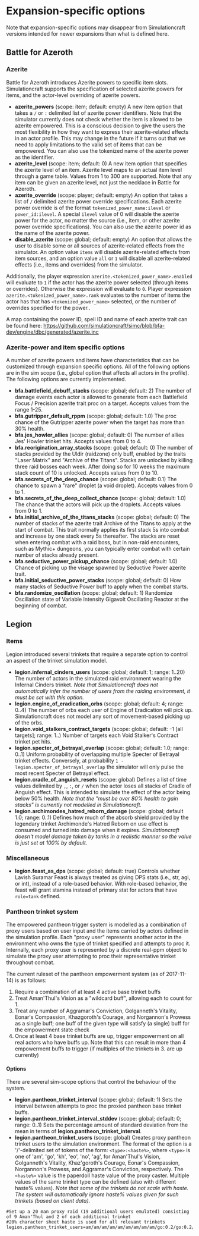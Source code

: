 # Expansion-specific options

Note that expansion-specific options may disappear from Simulationcraft versions intended for newer expansions than what is defined here.

## Battle for Azeroth

### Azerite

Battle for Azeroth introduces Azerite powers to specific item slots. Simulationcraft supports the specification of selected azerite powers for items, and the actor-level overriding of azerite powers.

 * **azerite_powers** (scope: item; default: empty) A new item option that takes a `/` or `:` delimited list of azerite power identifiers. Note that the simulator currently does not check whether the item is allowed to be azerite empowered. This is a conscious decision to give the users the most flexibility in how they want to express their azerite-related effects in an actor profile. This may change in the future if it turns out that we need to apply limitations to the valid set of items that can be empowered. You can also use the tokenized name of the azerite power as the identifier.
 * **azerite_level** (scope: item; default: 0) A new item option that specifies the azerite level of an item. Azerite level maps to an actual item level through a game table. Values from 1 to 300 are supported. Note that any item can be given an azerite level, not just the necklace in Battle for Azeroth.
 * **azerite_override** (scope: player; default: empty) An option that takes a list of `/` delimited azerite power override specifications. Each azerite power override is of the format `tokenized_power_name:ilevel` or `power_id:ilevel`. A special `ilevel` value of 0 will disable the azerite power for the actor, no matter the source (i.e., item, or other azerite power override specifications). You can also use the azerite power id as the name of the azerite power.
 * **disable_azerite** (scope: global; default: empty) An option that allows the user to disable some or all sources of azerite-related effects from the simulator. An option value `items` will disable azerite-related effects from item sources, and an option value `all` or `1` will disable all azerite-related effects (i.e., items and overrides) from the simulator. 

Additionally, the player expression `azerite.<tokenized_power_name>.enabled` will evaluate to `1` if the actor has the azerite power selected (through items or overrides). Otherwise the expression will evaluate to `0`. Player expression `azerite.<tokenized_power_name>.rank` evaluates to the number of items the actor has that has `<tokenized_power_name>` selected, or the number of overrides specified for the power..

A map containing the power ID, spell ID and name of each azerite trait can be found here:
https://github.com/simulationcraft/simc/blob/bfa-dev/engine/dbc/generated/azerite.inc

### Azerite-power and item specific options

A number of azerite powers and items have characteristics that can be customized through expansion specific options. All of the following options are in the sim scope (i.e., global option that affects all actors in the profile). The following options are currently implemented.

  * **bfa.battlefield_debuff_stacks** (scope: global; default: 2) The number of damage events each actor is allowed to generate from each Battlefield Focus / Precision azerite trait proc on a target. Accepts values from the range 1-25.
  * **bfa.gutripper_default_rppm** (scope: global; default: 1.0) The proc chance of the Gutripper azerite power when the target has more than 30% health.
  * **bfa.jes_howler_allies** (scope: global; default: 0) The number of allies Jes' Howler trinket hits. Accepts values from 0 to 4.
  * **bfa.reorigination_array_stacks** (scope: gobal; default: 0) The number of stacks provided by the Uldir (raidzone) only buff, enabled by the traits "Laser Matrix" and "Archive of the Titans". Stacks are unlocked by killing three raid bosses each week. After doing so for 10 weeks the maximum stack count of 10 is unlocked. Accepts values from 0 to 10.
  * **bfa.secrets_of_the_deep_chance** (scope: global; default: 0.1) The chance to spawn a "rare" droplet (a void droplet). Accepts values from 0 to 1.
  * **bfa.secrets_of_the_deep_collect_chance** (scope: global; default: 1.0) The chance that the actors will pick up the droplets. Accepts values from 0 to 1.
  * **bfa.initial_archive_of_the_titans_stacks** (scope: global; default: 0) The number of stacks of the azerite trait Archive of the Titans to apply at the start of combat. This trait normally applies its first stack 5s into combat and increase by one stack every 5s thereafter. The stacks are reset when entering combat with a raid boss, but in non-raid encounters, such as Mythic+ dungeons, you can typically enter combat with certain number of stacks already present.
  * **bfa.seductive_power_pickup_chance** (scope: global; default: 1.0) Chance of picking up the visage spawned by Seductive Power azerite trait.
  * **bfa.initial_seductive_power_stacks** (scope: global; default: 0) How many stacks of Seductive Power buff to apply when the combat starts.
  * **bfa.randomize_oscillation** (scope: global; default: 1) Randomize Oscillation state of Variable Intensity Gigavolt Oscillating Reactor at the beginning of combat.


## Legion

### Items

Legion introduced several trinkets that require a separate option to control an aspect of the trinket simulation model.

 * **legion.infernal_cinders_users** (scope: global; default: 1; range: 1..20) The number of actors in the simulated raid environment wearing the Infernal Cinders trinket. _Note that Simulationcraft does not automatically infer the number of users from the raiding environment, it must be set with this option._
 * **legion.engine_of_eradication_orbs** (scope: global; default: 4; range: 0..4) The number of orbs each user of Engine of Eradication will pick up. Simulationcraft does not model any sort of movement-based picking up of the orbs.
 * **legion.void_stalkers_contract_targets** (scope: global; default: -1 [all targets]; range: 1..) Number of targets each Void Stalker's Contract trinket pet hits.
 * **legion.specter_of_betrayal_overlap** (scope: global; default: 1.0; range: 0..1) Uniform probability of overlapping multiple Specter of Betrayal trinket effects. Conversely, at probability `1 - legion.specter_of_betrayal_overlap` the simulator will only pulse the most recent Specter of Betrayal effect.
 * **legion.cradle_of_anguish_resets** (scope: global) Defines a list of time values delimited by `,`, `:`, or `/` when the actor loses all stacks of Cradle of Anguish effect. This is intended to simulate the effect of the actor being below 50% health. _Note that the "must be over 80% health to gain stacks" is currently not modelled in Simulationcraft._
* **legion.archimondes_hatred_reborn_damage** (scope: global; default 1.0; range: 0..1) Defines how much of the absorb shield provided by the legendary trinket Archimonde's Hatred Reborn on use effect is consumed and turned into damage when it expires. _Simulationcraft doesn't model damage taken by tanks in a realistic manner so the value is just set at 100% by default._

### Miscellaneous
 * **legion.feast_as_dps** (scope: global; default: true) Controls whether Lavish Suramar Feast is always treated as giving DPS stats (i.e., str, agi, or int), instead of a role-based behavior. With role-based behavior, the feast will grant stamina instead of primary stat for actors that have `role=tank` defined.

### Pantheon trinket system

The empowered pantheon trigger system is modelled as a combination of proxy users based on user input and the items carried by actors defined in the simulation profile. Each "proxy user" represents another actor in the environment who owns the type of trinket specified and attempts to proc it. Internally, each proxy user is represented by a discrete real-ppm object to simulate the proxy user attempting to proc their representative trinket throughout combat.

The current ruleset of the pantheon empowerment system (as of 2017-11-14) is as follows:
1) Require a combination of at least 4 active base trinket buffs
2) Treat Aman'Thul's Vision as a "wildcard buff", allowing each to count for 1.
3) Treat any number of Aggramar's Conviction, Golganneth's Vitality, Eonar's Compassion,
   Khazgoroth's Courage, and Norgannon's Prowess as a single buff; one buff of the given type
   will satisfy (a single) buff for the empowerment state check
4) Once at least 4 base trinket buffs are up, trigger empowerment on all real actors who have
   buffs up. Note that this can result in more than 4 empowerment buffs to trigger (if multiples
   of the trinkets in 3. are up currently)

#### Options

There are several sim-scope options that control the behaviour of the system.

 * **legion.pantheon_trinket_interval** (scope: global; default: 1) Sets the interval between attempts to proc the proxied pantheon base trinket buffs.
 * **legion.pantheon_trinket_interval_stddev** (scope: global; default: 0; range: 0..1) Sets the percentage amount of standard deviation from the mean in terms of **legion.pantheon_trinket_interval**.
 * **legion.pantheon_trinket_users** (scope: global) Creates proxy pantheon trinket users to the simulation environment. The format of the option is a '/'-delimited set of tokens of the form: `<type>:<haste%>`, where `<type>` is one of 'am', 'go', 'kh', 'eo', 'no', 'ag', for Aman'Thul's Vision, Golganneth's Vitality, Khaz'goroth's Courage, Eonar's Compassion, Norgannon's Prowess, and Aggramar's Conviction, respectively. The `<haste%>` value is the paperdoll haste value of the proxy caster. Multiple values of the same trinket type can be defined (also with different haste% values). _Note that some of the trinkets do not scale with haste. The system will automatically ignore haste% values given for such trinkets (based on client data)._
```
#Set up a 20 man proxy raid (19 additional users emulated) consisting of 9 Aman'Thul and 2 of each additional trinket
#20% character sheet haste is used for all relevant trinkets
legion.pantheon_trinket_users=am/am/am/am/am/am/am/am/am/go:0.2/go:0.2/kh/kh/eo:0.2/eo:0.2/no/no/ag/ag
```